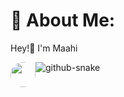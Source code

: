 # 💫 About Me:

Hey!👋 I'm Maahi

<div style="display:flex">
<img style="border-radius:20px" height="40" src="https://media.giphy.com/media/3ohs4oWkzyVeVgTwKQ/giphy.gif?cid=ecf05e47wbe3vip09i51ki66uds8obu92ei54xtgck2vjm0o&ep=v1_gifs_search&rid=giphy.gif&ct=g"  />
<picture>
  <source media="(prefers-color-scheme: dark)" srcset="https://raw.githubusercontent.com/tobiasmeyhoefer/tobiasmeyhoefer/output/github-snake-dark.svg" />
  <source media="(prefers-color-scheme: light)" srcset="https://raw.githubusercontent.com/tobiasmeyhoefer/tobiasmeyhoefer/output/github-snake.svg" />
  <img alt="github-snake" src="https://raw.githubusercontent.com/tobiasmeyhoefer/tobiasmeyhoefer/output/github-snake.svg" />
</picture>
</div>
